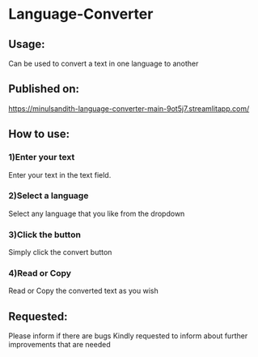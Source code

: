 # Language-Converter
## Usage:
Can be used to convert a text in one language to another
## Published on:
https://minulsandith-language-converter-main-9ot5j7.streamlitapp.com/
## How to use:
### 1)Enter your text 
Enter your text in the text field.
### 2)Select a language
Select any language that you like from the dropdown
### 3)Click the button
Simply click the convert button
### 4)Read or Copy 
Read or Copy the converted text as you wish
## Requested:
Please inform if there are bugs
Kindly requested to inform about further improvements that are needed
